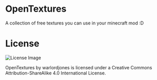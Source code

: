 OpenTextures
============

A collection of free textures you can use in your minecraft mod :D

License
===========
![License Image](https://i.creativecommons.org/l/by-sa/4.0/88x31.png)

OpenTextures by warlordjones is licensed under a Creative Commons Attribution-ShareAlike 4.0 International License.
